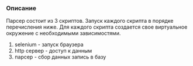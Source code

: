 ### Описание


Парсер состоит из 3 скриптов. Запуск каждого скрипта в порядке перечисления ниже. 
Для каждого скрипта создается свое виртуальное окружение с необходимыми зависимостями. 

1. selenium - запуск браузера
2. http сервер - доступ к данным
3. парсер - сбор данных запись в базу 